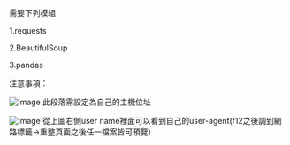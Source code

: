 需要下列模組

1.requests

2.BeautifulSoup

3.pandas

注意事項：

![image](https://user-images.githubusercontent.com/80436018/110902204-73455000-8340-11eb-910e-b9d392925fc6.png)
此段落需設定為自己的主機位址



![image](https://user-images.githubusercontent.com/80436018/110902465-e5b63000-8340-11eb-9e4a-399cd11abc44.png)
從上圖右側user name裡面可以看到自己的user-agent(f12之後調到網路標籤->重整頁面之後任一檔案皆可預覽)
